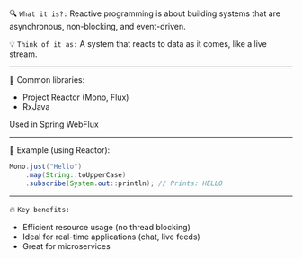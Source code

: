 🔍 `What it is?:`
Reactive programming is about building systems that are asynchronous, non-blocking, and event-driven.

💡 `Think of it as:` A system that reacts to data as it comes, like a live stream. 

----
🔧 Common libraries:
 - Project Reactor (Mono, Flux)
 - RxJava

Used in Spring WebFlux  

----
🔧 Example (using Reactor):
```java
Mono.just("Hello")
    .map(String::toUpperCase)
    .subscribe(System.out::println); // Prints: HELLO
```
----
🔥 `Key benefits:`
 - Efficient resource usage (no thread blocking)
 - Ideal for real-time applications (chat, live feeds)
 - Great for microservices
